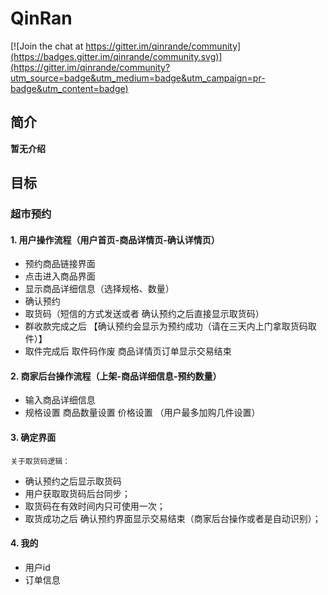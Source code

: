 # QinRan

[![Join the chat at https://gitter.im/qinrande/community](https://badges.gitter.im/qinrande/community.svg)](https://gitter.im/qinrande/community?utm_source=badge&utm_medium=badge&utm_campaign=pr-badge&utm_content=badge)

## 简介
  **暂无介绍**
## 目标

### 超市预约

#### 1. 用户操作流程（用户首页-商品详情页-确认详情页）


- 预约商品链接界面 
- 点击进入商品界面 
- 显示商品详细信息（选择规格、数量）
- 确认预约
- 取货码（短信的方式发送或者 确认预约之后直接显示取货码）
- 群收款完成之后 【确认预约会显示为预约成功（请在三天内上门拿取货码取件）】
- 取件完成后 取件码作废 商品详情页订单显示交易结束   
#### 2. 商家后台操作流程（上架-商品详细信息-预约数量）
- 输入商品详细信息
- 规格设置 商品数量设置 价格设置  （用户最多加购几件设置）
#### 3. 确定界面
`关于取货码逻辑：`
- 确认预约之后显示取货码
- 用户获取取货码后台同步；
- 取货码在有效时间内只可使用一次；
- 取货成功之后 确认预约界面显示交易结束（商家后台操作或者是自动识别）；
#### 4. 我的
- 用户id
- 订单信息
